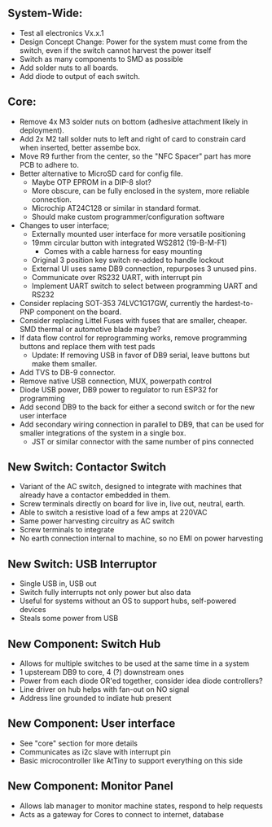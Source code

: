 ## System-Wide:

* Test all electronics Vx.x.1
* Design Concept Change: Power for the system must come from the switch, even if the switch cannot harvest the power itself
* Switch as many components to SMD as possible
* Add solder nuts to all boards.
* Add diode to output of each switch.

## Core:

* Remove 4x M3 solder nuts on bottom (adhesive attachment likely in deployment). 
* Add 2x M2 tall solder nuts to left and right of card to constrain card when inserted, better assembe box.
* Move R9 further from the center, so the "NFC Spacer" part has more PCB to adhere to.
* Better alternative to MicroSD card for config file.
  * Maybe OTP EPROM in a DIP-8 slot?
  * More obscure, can be fully enclosed in the system, more reliable connection.
  * Microchip AT24C128 or similar in standard format.
  * Should make custom programmer/configuration software
* Changes to user interface;
  * Externally mounted user interface for more versatile positioning
  * 19mm circular button with integrated WS2812 (19-B-M-F1)
    * Comes with a cable harness for easy mounting
  * Original 3 position key switch re-added to handle lockout
  * External UI uses same DB9 connection, repurposes 3 unused pins.
  * Communicate over RS232 UART, with interrupt pin
  * Implement UART switch to select between programming UART and RS232
* Consider replacing SOT-353 74LVC1G17GW, currently the hardest-to-PNP component on the board.
* Consider replacing Littel Fuses with fuses that are smaller, cheaper. SMD thermal or automotive blade maybe? 
* If data flow control for reprogramming works, remove programming buttons and replace them with test pads
  * Update: If removing USB in favor of DB9 serial, leave buttons but make them smaller. 
* Add TVS to DB-9 connector.
* Remove native USB connection, MUX, powerpath control
* Diode USB power, DB9 power to regulator to run ESP32 for programming
* Add second DB9 to the back for either a second switch or for the new user interface
* Add secondary wiring connection in parallel to DB9, that can be used for smaller integrations of the system in a single box.
  * JST or similar connector with the same number of pins connected

## New Switch: Contactor Switch
* Variant of the AC switch, designed to integrate with machines that already have a contactor embedded in them.
* Screw terminals directly on board for live in, live out, neutral, earth.
* Able to switch a resistive load of a few amps at 220VAC
* Same power harvesting circuitry as AC switch
* Screw terminals to integrate
* No earth connection internal to machine, so no EMI on power harvesting

## New Switch: USB Interruptor
* Single USB in, USB out
* Switch fully interrupts not only power but also data
* Useful for systems without an OS to support hubs, self-powered devices
* Steals some power from USB

## New Component: Switch Hub
* Allows for multiple switches to be used at the same time in a system
* 1 upsteream DB9 to core, 4 (?) downstream ones
* Power from each diode OR'ed together, consider idea diode controllers?
* Line driver on hub helps with fan-out on NO signal
* Address line grounded to indiate hub present

## New Component: User interface
* See "core" section for more details
* Communicates as i2c slave with interrupt pin
* Basic microcontroller like AtTiny to support everything on this side

## New Component: Monitor Panel
* Allows lab manager to monitor machine states, respond to help requests
* Acts as a gateway for Cores to connect to internet, database
